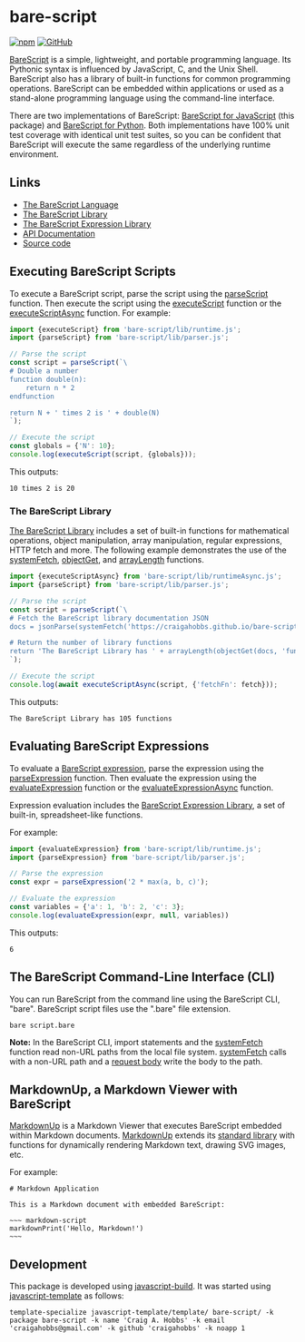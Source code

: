 # bare-script

[![npm](https://img.shields.io/npm/v/bare-script)](https://www.npmjs.com/package/bare-script)
[![GitHub](https://img.shields.io/github/license/craigahobbs/bare-script)](https://github.com/craigahobbs/bare-script/blob/main/LICENSE)

[BareScript](https://craigahobbs.github.io/bare-script/language/)
is a simple, lightweight, and portable programming language. Its Pythonic syntax is influenced by
JavaScript, C, and the Unix Shell. BareScript also has a library of built-in functions for common
programming operations. BareScript can be embedded within applications or used as a stand-alone
programming language using the command-line interface.

There are two implementations of BareScript:
[BareScript for JavaScript](https://github.com/craigahobbs/bare-script#readme)
(this package) and
[BareScript for Python](https://github.com/craigahobbs/bare-script-py#readme).
Both implementations have 100% unit test coverage with identical unit test suites, so you can be
confident that BareScript will execute the same regardless of the underlying runtime environment.


## Links

- [The BareScript Language](https://craigahobbs.github.io/bare-script/language/)
- [The BareScript Library](https://craigahobbs.github.io/bare-script/library/)
- [The BareScript Expression Library](https://craigahobbs.github.io/bare-script/library/expression.html)
- [API Documentation](https://craigahobbs.github.io/bare-script/)
- [Source code](https://github.com/craigahobbs/bare-script)


## Executing BareScript Scripts

To execute a BareScript script, parse the script using the
[parseScript](https://craigahobbs.github.io/bare-script/module-lib_parser.html#.parseScript)
function. Then execute the script using the
[executeScript](https://craigahobbs.github.io/bare-script/module-lib_runtime.html#.executeScript)
function or the
[executeScriptAsync](https://craigahobbs.github.io/bare-script/module-lib_runtimeAsync.html#.executeScriptAsync)
function. For example:

~~~ javascript
import {executeScript} from 'bare-script/lib/runtime.js';
import {parseScript} from 'bare-script/lib/parser.js';

// Parse the script
const script = parseScript(`\
# Double a number
function double(n):
    return n * 2
endfunction

return N + ' times 2 is ' + double(N)
`);

// Execute the script
const globals = {'N': 10};
console.log(executeScript(script, {globals}));
~~~

This outputs:

~~~
10 times 2 is 20
~~~


### The BareScript Library

[The BareScript Library](https://craigahobbs.github.io/bare-script/library/)
includes a set of built-in functions for mathematical operations, object manipulation, array
manipulation, regular expressions, HTTP fetch and more. The following example demonstrates the use
of the
[systemFetch](https://craigahobbs.github.io/bare-script/library/#var.vGroup='System'&systemfetch),
[objectGet](https://craigahobbs.github.io/bare-script/library/#var.vGroup='Object'&objectget), and
[arrayLength](https://craigahobbs.github.io/bare-script/library/#var.vGroup='Array'&arraylength)
functions.

~~~ javascript
import {executeScriptAsync} from 'bare-script/lib/runtimeAsync.js';
import {parseScript} from 'bare-script/lib/parser.js';

// Parse the script
const script = parseScript(`\
# Fetch the BareScript library documentation JSON
docs = jsonParse(systemFetch('https://craigahobbs.github.io/bare-script/library/library.json'))

# Return the number of library functions
return 'The BareScript Library has ' + arrayLength(objectGet(docs, 'functions')) + ' functions'
`);

// Execute the script
console.log(await executeScriptAsync(script, {'fetchFn': fetch}));
~~~

This outputs:

~~~
The BareScript Library has 105 functions
~~~


## Evaluating BareScript Expressions

To evaluate a
[BareScript expression](https://craigahobbs.github.io/bare-script/language/#expressions),
parse the expression using the
[parseExpression](https://craigahobbs.github.io/bare-script/module-lib_parser.html#.parseExpression)
function. Then evaluate the expression using the
[evaluateExpression](https://craigahobbs.github.io/bare-script/module-lib_runtime.html#.evaluateExpression)
function or the
[evaluateExpressionAsync](https://craigahobbs.github.io/bare-script/module-lib_runtimeAsync.html#.evaluateExpressionAsync)
function.

Expression evaluation includes the
[BareScript Expression Library](https://craigahobbs.github.io/bare-script/library/expression.html),
a set of built-in, spreadsheet-like functions.

For example:

~~~ javascript
import {evaluateExpression} from 'bare-script/lib/runtime.js';
import {parseExpression} from 'bare-script/lib/parser.js';

// Parse the expression
const expr = parseExpression('2 * max(a, b, c)');

// Evaluate the expression
const variables = {'a': 1, 'b': 2, 'c': 3};
console.log(evaluateExpression(expr, null, variables))
~~~

This outputs:

~~~
6
~~~


## The BareScript Command-Line Interface (CLI)

You can run BareScript from the command line using the BareScript CLI, "bare". BareScript script
files use the ".bare" file extension.

~~~
bare script.bare
~~~

**Note:** In the BareScript CLI, import statements and the
[systemFetch](https://craigahobbs.github.io/bare-script/library/#var.vGroup='System'&systemfetch)
function read non-URL paths from the local file system.
[systemFetch](https://craigahobbs.github.io/bare-script/library/#var.vGroup='System'&systemfetch)
calls with a non-URL path and a
[request body](https://craigahobbs.github.io/bare-script/library/model.html#var.vName='SystemFetchRequest')
write the body to the path.


## MarkdownUp, a Markdown Viewer with BareScript

[MarkdownUp](https://craigahobbs.github.io/markdown-up/)
is a Markdown Viewer that executes BareScript embedded within Markdown documents.
[MarkdownUp](https://craigahobbs.github.io/markdown-up/)
extends its
[standard library](https://craigahobbs.github.io/markdown-up/library/)
with functions for dynamically rendering Markdown text, drawing SVG images, etc.

For example:

```
# Markdown Application

This is a Markdown document with embedded BareScript:

~~~ markdown-script
markdownPrint('Hello, Markdown!')
~~~
```


## Development

This package is developed using [javascript-build](https://github.com/craigahobbs/javascript-build#readme).
It was started using [javascript-template](https://github.com/craigahobbs/javascript-template#readme) as follows:

~~~
template-specialize javascript-template/template/ bare-script/ -k package bare-script -k name 'Craig A. Hobbs' -k email 'craigahobbs@gmail.com' -k github 'craigahobbs' -k noapp 1
~~~
